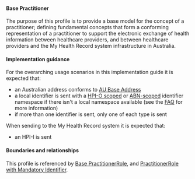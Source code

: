#### Base Practitioner
The purpose of this profile is to provide a base model for the concept of a practitioner; defining fundamental concepts that form a conforming representation of a practitioner to support the electronic exchange of health information between healthcare providers, and between healthcare providers and the My Health Record system infrastructure in Australia.

#### Implementation guidance
For the overarching usage scenarios in this implementation guide it is expected that:
* an Australian address conforms to [AU Base Address](http://build.fhir.org/ig/hl7au/au-fhir-base/StructureDefinition-au-address.html)
* a local identifier is sent with a <a href="http://ns.electronichealth.net.au/id/hpio-scoped/service-provider-individual/1.0/index.html">HPI-O scoped</a> or <a href="http://ns.electronichealth.net.au/id/abn-scoped/service-provider-individual/1.0/index.html">ABN-scoped</a> identifier namespace if there isn't a local namespace available (see the <a href="https://github.com/AuDigitalHealth/ci-fhir-r4/wiki/Frequently-Asked-Questions">FAQ</a> for more information)
* if more than one identifier is sent, only one of each type is sent

When sending to the My Health Record system it is expected that:
* an HPI-I is sent

#### Boundaries and relationships
This profile is referenced by [Base PractitionerRole](StructureDefinition-practitionerrole-dh-base-1.html), and [PractitionerRole with Mandatory Identifier](StructureDefinition-practitionerrole-ident-1.html).  